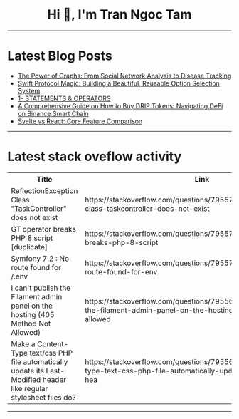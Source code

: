 <h1 align="center">Hi 👋, I'm Tran Ngoc Tam</h1>

---

# Latest Blog Posts 
<!-- BLOG-POST-LIST:START -->
- [The Power of Graphs: From Social Network Analysis to Disease Tracking](https://dev.to/ritu_gupta2334/the-power-of-graphs-from-social-network-analysis-to-disease-tracking-59ld)
- [Swift Protocol Magic: Building a Beautiful, Reusable Option Selection System](https://dev.to/salahamassi/swift-protocol-magic-building-a-beautiful-reusable-option-selection-system-37ai)
- [1- STATEMENTS &amp; OPERATORS](https://dev.to/sudhakar_v_c404997aeec839/1-statements-operators-4bdo)
- [A Comprehensive Guide on How to Buy DRIP Tokens: Navigating DeFi on Binance Smart Chain](https://dev.to/ashucommits/a-comprehensive-guide-on-how-to-buy-drip-tokens-navigating-defi-on-binance-smart-chain-4bg6)
- [Svelte vs React: Core Feature Comparison](https://dev.to/leapcell/svelte-vs-react-core-feature-comparison-4hdj)
<!-- BLOG-POST-LIST:END -->

---

# Latest stack oveflow activity
<table>
  <tr><th>Title</th><th>Link</th></tr>
  <!-- STACKOVERFLOW:START --><tr><td>ReflectionException Class &quot;TaskController&quot; does not exist</td><td>https://stackoverflow.com/questions/79557056/reflectionexception-class-taskcontroller-does-not-exist</td></tr><tr><td>GT operator breaks PHP 8 script [duplicate]</td><td>https://stackoverflow.com/questions/79557040/gt-operator-breaks-php-8-script</td></tr><tr><td>Symfony 7.2 : No route found for /.env</td><td>https://stackoverflow.com/questions/79557006/symfony-7-2-no-route-found-for-env</td></tr><tr><td>I can&#39;t publish the Filament admin panel on the hosting &lpar;405 Method Not Allowed&rpar;</td><td>https://stackoverflow.com/questions/79556806/i-cant-publish-the-filament-admin-panel-on-the-hosting-405-method-not-allowed</td></tr><tr><td>Make a Content-Type text/css PHP file automatically update its Last-Modified header like regular stylesheet files do?</td><td>https://stackoverflow.com/questions/79556764/make-a-content-type-text-css-php-file-automatically-update-its-last-modified-hea</td></tr><!-- STACKOVERFLOW:END -->
</table>

---


